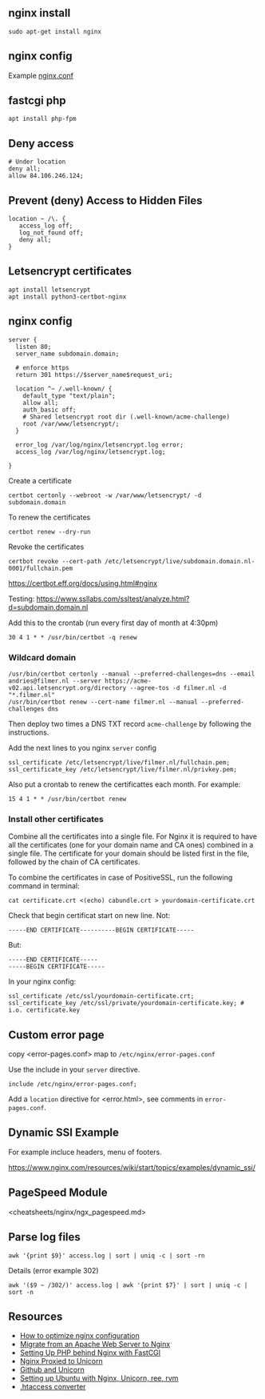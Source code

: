 ## nginx install
    sudo apt-get install nginx

## nginx config

Example [nginx.conf](./nginx.conf)


## fastcgi php

    apt install php-fpm

## Deny access

    # Under location
    deny all;
    allow 84.106.246.124;

## Prevent (deny) Access to Hidden Files

    location ~ /\. {
       access_log off;
       log_not_found off;
       deny all;
    }

## Letsencrypt certificates

    apt install letsencrypt
    apt install python3-certbot-nginx


## nginx config

    server {
      listen 80;
      server_name subdomain.domain;

      # enforce https
      return 301 https://$server_name$request_uri;

      location ^~ /.well-known/ {
        default_type "text/plain";
        allow all;
        auth_basic off;
        # Shared letsencrypt root dir (.well-known/acme-challenge)
        root /var/www/letsencrypt/;
      }

      error_log /var/log/nginx/letsencrypt.log error;
      access_log /var/log/nginx/letsencrypt.log;

    }

Create a certificate

    certbot certonly --webroot -w /var/www/letsencrypt/ -d subdomain.domain

To renew the certificates

    certbot renew --dry-run

Revoke the certificates

    certbot revoke --cert-path /etc/letsencrypt/live/subdomain.domain.nl-0001/fullchain.pem

<https://certbot.eff.org/docs/using.html#nginx>

Testing: <https://www.ssllabs.com/ssltest/analyze.html?d=subdomain.domain.nl>

Add this to the crontab (run every first day of month at 4:30pm)

    30 4 1 * * /usr/bin/certbot -q renew

### Wildcard domain

    /usr/bin/certbot certonly --manual --preferred-challenges=dns --email andries@filmer.nl --server https://acme-v02.api.letsencrypt.org/directory --agree-tos -d filmer.nl -d "*.filmer.nl"
    /usr/bin/certbot renew --cert-name filmer.nl --manual --preferred-challenges dns

Then deploy two times a DNS TXT record `acme-challenge` by following the instructions.

Add the next lines to you nginx `server` config

    ssl_certificate /etc/letsencrypt/live/filmer.nl/fullchain.pem;
    ssl_certificate_key /etc/letsencrypt/live/filmer.nl/privkey.pem;

Also put a crontab to renew the certificattes each month. For example:

    15 4 1 * * /usr/bin/certbot renew

### Install other certificates

Combine all the certificates into a single file. For Nginx it is required to have all the certificates (one for your domain name and CA ones) combined in a single file. The certificate for your domain should be listed first in the file, followed by the chain of CA certificates.

To combine the certificates in case of PositiveSSL, run the following command in terminal:

    cat certificate.crt <(echo) cabundle.crt > yourdomain-certificate.crt

Check that begin certificat start on new line. Not:

    -----END CERTIFICATE----------BEGIN CERTIFICATE-----

But:

    -----END CERTIFICATE-----
    -----BEGIN CERTIFICATE-----

In your nginx config:

    ssl_certificate /etc/ssl/yourdomain-certificate.crt;
    ssl_certificate_key /etc/ssl/private/yourdomain-certificate.key; # i.o. certificate.key

## Custom error page

copy <error-pages.conf> map to `/etc/nginx/error-pages.conf`

Use the include in your `server` directive.

    include /etc/nginx/error-pages.conf;

Add a `location` directive for <error.html>, see comments in `error-pages.conf`.

## Dynamic SSI Example

For example incluce headers, menu of footers.

<https://www.nginx.com/resources/wiki/start/topics/examples/dynamic_ssi/>

## PageSpeed Module

<cheatsheets/nginx/ngx_pagespeed.md>


## Parse log files

    awk '{print $9}' access.log | sort | uniq -c | sort -rn

Details (error example 302)

    awk '($9 ~ /302/)' access.log | awk '{print $7}' | sort | uniq -c | sort -n

## Resources

* [How to optimize nginx configuration](https://www.digitalocean.com/community/tutorials/how-to-optimize-nginx-configuration)
* [Migrate from an Apache Web Server to Nginx](https://www.digitalocean.com/community/articles/how-to-migrate-from-an-apache-web-server-to-nginx-on-an-ubuntu-vps)
* [Setting Up PHP behind Nginx with FastCGI](http://www.sitepoint.com/setting-up-php-behind-nginx-with-fastcgi/)
* [Nginx Proxied to Unicorn](http://recipes.sinatrarb.com/p/deployment/nginx_proxied_to_unicorn)
* [Github and Unicorn](https://github.com/blog/517-unicorn)
* [Setting up Ubuntu with Nginx, Unicorn, ree, rvm](http://tomkersten.com/articles/nginx-unicorn-rvm-server-setup/)
* [.htaccess converter](http://winginx.com/en/htaccess)


